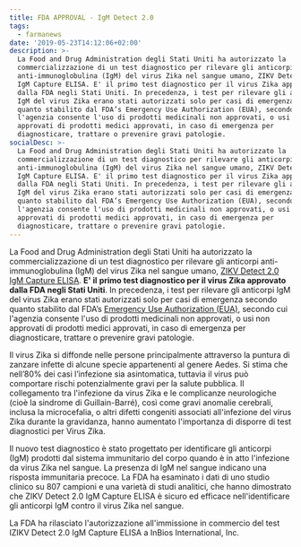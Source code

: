 ```yaml
---
title: FDA APPROVAL - IgM Detect 2.0
tags:
  - farmanews
date: '2019-05-23T14:12:06+02:00'
description: >-
  La Food and Drug Administration degli Stati Uniti ha autorizzato la
  commercializzazione di un test diagnostico per rilevare gli anticorpi
  anti-immunoglobulina (IgM) del virus Zika nel sangue umano, ZIKV Detect 2.0
  IgM Capture ELISA. E' il primo test diagnostico per il virus Zika approvato
  dalla FDA negli Stati Uniti. In precedenza, i test per rilevare gli anticorpi
  IgM del virus Zika erano stati autorizzati solo per casi di emergenza secondo
  quanto stabilito dal FDA’s Emergency Use Authorization (EUA), secondo cui
  l'agenzia consente l'uso di prodotti medicinali non approvati, o usi non
  approvati di prodotti medici approvati, in caso di emergenza per
  diagnosticare, trattare o prevenire gravi patologie.
socialDesc: >-
  La Food and Drug Administration degli Stati Uniti ha autorizzato la
  commercializzazione di un test diagnostico per rilevare gli anticorpi
  anti-immunoglobulina (IgM) del virus Zika nel sangue umano, ZIKV Detect 2.0
  IgM Capture ELISA. E' il primo test diagnostico per il virus Zika approvato
  dalla FDA negli Stati Uniti. In precedenza, i test per rilevare gli anticorpi
  IgM del virus Zika erano stati autorizzati solo per casi di emergenza secondo
  quanto stabilito dal FDA’s Emergency Use Authorization (EUA), secondo cui
  l'agenzia consente l'uso di prodotti medicinali non approvati, o usi non
  approvati di prodotti medici approvati, in caso di emergenza per
  diagnosticare, trattare o prevenire gravi patologie.
---
```

La Food and Drug Administration degli Stati Uniti ha autorizzato la commercializzazione di un test diagnostico per rilevare gli anticorpi anti-immunoglobulina (IgM) del virus Zika nel sangue umano, [ZIKV Detect 2.0 IgM Capture ELISA](https://www.fda.gov/news-events/press-announcements/fda-authorizes-marketing-first-diagnostic-test-detecting-zika-virus-antibodies). **E' il** **primo test diagnostico per il virus Zika approvato dalla FDA negli Stati Uniti**. In precedenza, i test per rilevare gli anticorpi IgM del virus Zika erano stati autorizzati solo per casi di emergenza secondo quanto stabilito dal FDA’s [Emergency Use Authorization (EUA)](https://www.fda.gov/emergency-preparedness-and-response/mcm-legal-regulatory-and-policy-framework/emergency-use-authorization), secondo cui l'agenzia consente l'uso di prodotti medicinali non approvati, o usi non approvati di prodotti medici approvati, in caso di emergenza per diagnosticare, trattare o prevenire gravi patologie.

Il virus Zika si diffonde nelle persone principalmente attraverso la puntura di zanzare infette di alcune specie appartenenti al genere Aedes. Si stima che nell’80% dei casi l’infezione sia asintomatica, tuttavia il virus può comportare rischi potenzialmente gravi per la salute pubblica. Il collegamento tra l'infezione da virus Zika e le complicanze neurologiche (cioè la sindrome di Guillain-Barré), così come gravi anomalie cerebrali, inclusa la microcefalia, o altri difetti congeniti associati all'infezione del virus Zika durante la gravidanza, hanno aumentato l'importanza di disporre di test diagnostici per Virus Zika. 

Il nuovo test diagnostico è stato progettato per identificare gli anticorpi (IgM) prodotti dal sistema immunitario del corpo quando è in atto l'infezione da virus Zika nel sangue. La presenza di IgM nel sangue indicano una risposta immunitaria precoce. La FDA ha esaminato i dati di uno studio clinico su 807 campioni e una varietà di studi analitici, che hanno dimostrato che ZIKV Detect 2.0 IgM Capture ELISA è sicuro ed efficace nell'identificare gli anticorpi IgM contro il virus Zika nel sangue.

La FDA ha rilasciato l'autorizzazione all'immissione in commercio del test IZIKV Detect 2.0 IgM Capture ELISA a InBios International, Inc.
